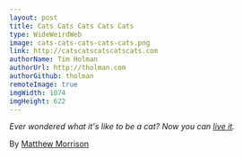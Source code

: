 ```yaml
---
layout: post
title: Cats Cats Cats Cats Cats
type: WideWeirdWeb
image: cats-cats-cats-cats-cats.png
link: http://catscatscatscatscats.com
authorName: Tim Holman
authorUrl: http://tholman.com
authorGithub: tholman
remoteImage: true
imgWidth: 1074
imgHeight: 622
---
```


_Ever wondered what it's like to be a cat? Now you can [live it](http://catscatscatscatscats.com)._

By [Matthew Morrison](https://twitter.com/stuffmattdoesnt)
